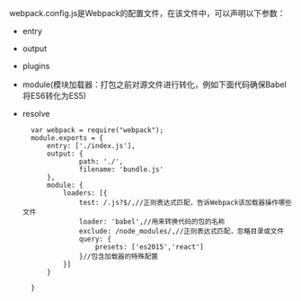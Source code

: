 webpack.config.js是Webpack的配置文件，在该文件中，可以声明以下参数：

* entry
* output
* plugins
* module(模块加载器：打包之前对源文件进行转化，例如下面代码确保Babel将ES6转化为ES5)
* resolve

		var webpack = require("webpack");
		module.exports = {
			entry: ['./index.js'],
			output: {
					path: './',
					filename: 'bundle.js'
			},
			module: {
				loaders: [{
					test: /.js?$/,//正则表达式匹配，告诉Webpack该加载器操作哪些文件
					loader: 'babel',//用来转换代码的包的名称
					exclude: /node_modules/,//正则表达式匹配，忽略目录或文件
					query: {
						presets: ['es2015','react']
					}//包含加载器的特殊配置	
				}]	
			}

		}